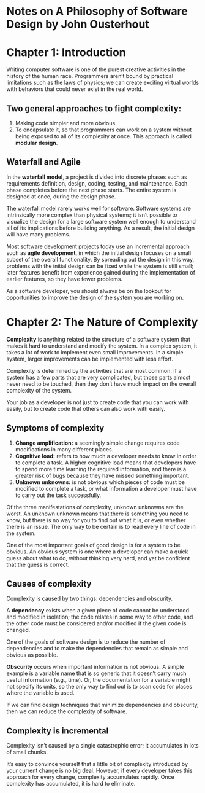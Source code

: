 # Notes on A Philosophy of Software Design by John Ousterhout

# Chapter 1: Introduction

Writing computer software is one of the purest creative activities in the history of the human race. Programmers aren’t bound by practical limitations such as the laws of physics; we can create exciting virtual worlds with behaviors that could never exist in the real world. 
## Two general approaches to fight complexity:

1. Making code simpler and more obvious.
2. To encapsulate it, so that programmers can work on a system without being exposed to all of its complexity at once. This approach is called **modular design**. 
## Waterfall and Agile

In the **waterfall model**, a project is divided into discrete phases such as requirements definition, design, coding, testing, and maintenance. Each phase completes before the next phase starts. The entire system is designed at once, during the design phase.

The waterfall model rarely works well for software. Software systems are intrinsically more complex than physical systems; it isn’t possible to visualize the design for a large software system well enough to understand all of its implications before building anything. As a result, the initial design will have many problems.

Most software development projects today use an incremental approach such as **agile development**, in which the initial design focuses on a small subset of the overall functionality. By spreading out the design in this way, problems with the initial design can be fixed while the system is still small; later features benefit from experience gained during the implementation of earlier features, so they have fewer problems.

As a software developer, you should always be on the lookout for opportunities to improve the design of the system you are working on.

# Chapter 2: The Nature of Complexity

**Complexity** is anything related to the structure of a software system that makes it hard to understand and modify the system. In a complex system, it takes a lot of work to implement even small improvements. In a simple system, larger improvements can be implemented with less effort.

Complexity is determined by the activities that are most common. If a system has a few parts that are very complicated, but those parts almost never need to be touched, then they don’t have much impact on the overall complexity of the system.

 Your job as a developer is not just to create code that you can work with easily, but to create code that others can also work with easily.

## Symptoms of complexity

1. **Change amplification:** a seemingly simple change requires code modifications in many different places.
2. **Cognitive load:** refers to how much a developer needs to know in order to complete a task. A higher cognitive load means that developers have to spend more time learning the required information, and there is a greater risk of bugs because they have missed something important.
3. **Unknown unknowns:** is not obvious which pieces of code must be modified to complete a task, or what information a developer must have to carry out the task successfully.

Of the three manifestations of complexity, unknown unknowns are the worst. An unknown unknown means that there is something you need to know, but there is no way for you to find out what it is, or even whether there is an issue. The only way to be certain is to read every line of code in the system.

One of the most important goals of good design is for a system to be obvious. An obvious system is one where a developer can make a quick guess about what to do, without thinking very hard, and yet be confident that the guess is correct.

## Causes of complexity

Complexity is caused by two things: dependencies and obscurity.

A **dependency** exists when a given piece of code cannot be understood and modified in isolation; the code relates in some way to other code, and the other code must be considered and/or modified if the given code is changed.

One of the goals of software design is to reduce the number of dependencies and to make the dependencies that remain as simple and obvious as possible.

**Obscurity** occurs when important information is not obvious. A simple example is a variable name that is so generic that it doesn’t carry much useful information (e.g., time). Or, the documentation for a variable might not specify its units, so the only way to find out is to scan code for places where the variable is used.

If we can find design techniques that minimize dependencies and obscurity, then we can reduce the complexity of software.

## Complexity is incremental

Complexity isn’t caused by a single catastrophic error; it accumulates in lots of small chunks.

It’s easy to convince yourself that a little bit of complexity introduced by your current change is no big deal. However, if every developer takes this approach for every change, complexity accumulates rapidly. Once complexity has accumulated, it is hard to eliminate.

